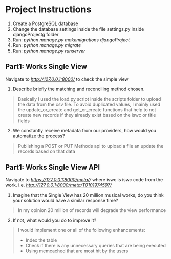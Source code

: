 <h1>Project Instructions</h1>

1. Create a PostgreSQL database
2. Change the database settings inside the file settings.py inside djangoProjectg folder
3. Run: *python manage.py makemigrations djangoProject*
4. Run: *python manage.py migrate*
5. Run: *python manage.py runserver <port>*

<h2> Part1: Works Single View</h2>

Navigate to *http://127.0.0.1:8000/* to check the simple view


1. Describe briefly the matching and reconciling method chosen.

>Basically I used the load.py script inside the scripts folder
to upload the data from the csv file. To avoid duplicated values,
I mainly used the update_or_create and get_or_create functions
that help to not create new records if they already exist based
on the iswc or title fields


2. We constantly receive metadata from our providers, how would
you automatize the process?

>Publishing a POST or PUT Methods api to upload a file an update the
records based on that data

<h2> Part1: Works Single View API</h2>

Navigate to *https://127.0.0.1:8000/meta/<iswc>/* where iswc is 
iswc code from the work. i.e. *http://127.0.0.1:8000/meta/T0101974597/*

1. Imagine that the Single View has 20 million musical works, do
you think your solution would have a similar response time?

> In my opinion 20 million of records will degrade the view performance

2. If not, what would you do to improve it?

> I would implement one or all of the following enhancements:
> * Index the table
> * Check if there is any unnecessary queries that are being executed
> * Using memcached that are most hit by the users